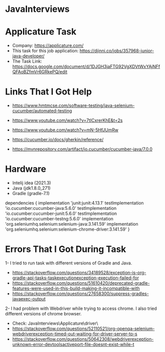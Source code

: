 # JavaInterviews

# Applicature Task
* Company: https://applicature.com/
* This task for this job application: https://djinni.co/jobs/357968-junior-java-developer/
* The Task Link: https://docs.google.com/document/d/1DJGH3jaFTG92VgXDVtWxYAjNFfQFAoBZfmVr6GRkePQ/edit



# Links That I Got Help

* https://www.hmtmcse.com/software-testing/java-selenium-cucumber/automated-testing
* https://www.youtube.com/watch?v=7tlCxrerKhE&t=2s
* https://www.youtube.com/watch?v=mN-5HfJUmRw

* https://cucumber.io/docs/gherkin/reference/
* https://mvnrepository.com/artifact/io.cucumber/cucumber-java/7.0.0



# Hardware

* Intelij idea (2021.3)
* Java (jdk1.8.0_271)
* Gradle (gradle-7.1)

dependencies {
    implementation 'junit:junit:4.13.1'
    testImplementation 'io.cucumber:cucumber-java:5.6.0'
    testImplementation 'io.cucumber:cucumber-junit:5.6.0'
    testImplementation 'io.cucumber:cucumber-testng:5.6.0'
    implementation 'org.seleniumhq.selenium:selenium-java:3.141.59'
    implementation 'org.seleniumhq.selenium:selenium-chrome-driver:3.141.59'
}



# Errors That I Got During Task

1- I tried to run task with different versions of Gradle and Java. 
* https://stackoverflow.com/questions/34189528/exception-is-org-gradle-api-tasks-taskexecutionexception-execution-failed-for
* https://stackoverflow.com/questions/51610420/deprecated-gradle-features-were-used-in-this-build-making-it-incompatible-with
* https://stackoverflow.com/questions/27658300/suppress-gradles-javaexec-output

2- I had problem with Webdriver while trying to access chrome.
I also tried different versions of chrome browser. 
* Check: JavaInterviews\Applicature\driver\
* https://stackoverflow.com/questions/52110521/org-openqa-selenium-webdriverexception-timed-out-waiting-for-driver-server-to-s
* https://stackoverflow.com/questions/50642308/webdriverexception-unknown-error-devtoolsactiveport-file-doesnt-exist-while-t



